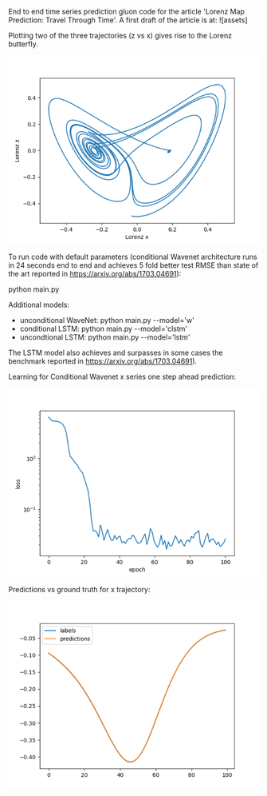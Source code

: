 End to end time series prediction gluon code for the article 'Lorenz Map Prediction: Travel Through Time'.
A first draft of the article is at:
![assets]

Plotting two of the three trajectories (z vs x) gives rise to the Lorenz butterfly.

![Lorenz_butterfly](assets/Lorenz_butterfly.png)


To run code with default parameters (conditional Wavenet architecture runs in 24 seconds end to end and achieves 5 fold better test RMSE than state of the art reported in https://arxiv.org/abs/1703.04691): 

python main.py

Additional models:
- unconditional WaveNet: python main.py --model='w'
- conditional LSTM: python main.py --model='clstm'
- uncondtional LSTM: python main.py --model='lstm'

The LSTM model also achieves and surpasses in some cases the benchmark reported in https://arxiv.org/abs/1703.04691).

Learning for Conditional Wavenet x series one step ahead prediction:

![losses_cw](assets/losses_cw.png)

Predictions vs ground truth for x trajectory:

![preds_cwn](assets/preds_cwn.png)
